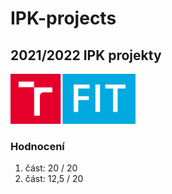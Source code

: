 # IPK-projects
## 2021/2022 IPK projekty

<img src="./other/images/FIT_zkratka_barevne_RGB_CZ.png" width="200">

### Hodnocení
1. část: 20 / 20  
2. část: 12,5 / 20